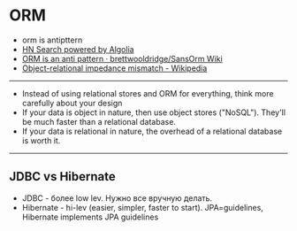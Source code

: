 # ORM
- orm is antipttern
- [HN Search powered by Algolia](https://hn.algolia.com/?query=ORM&sort=byPopularity&prefix=false&page=0&dateRange=all&type=story)
- [ORM is an anti pattern · brettwooldridge/SansOrm Wiki](https://github.com/brettwooldridge/SansOrm/wiki/ORM-is-an-anti-pattern)
- [Object-relational impedance mismatch - Wikipedia](https://en.wikipedia.org/wiki/Object-relational_impedance_mismatch)

---

- Instead of using relational stores and ORM for everything, think more carefully about your design
- If your data is object in nature, then use object stores ("NoSQL"). They'll be much faster than a relational database.
- If your data is relational in nature, the overhead of a relational database is worth it.

---


## JDBC vs Hibernate
- JDBC - более low lev. Нужно все вручную делать. 
- Hibernate - hi-lev (easier, simpler, faster to start). JPA=guidelines, Hibernate implements JPA guidelines
